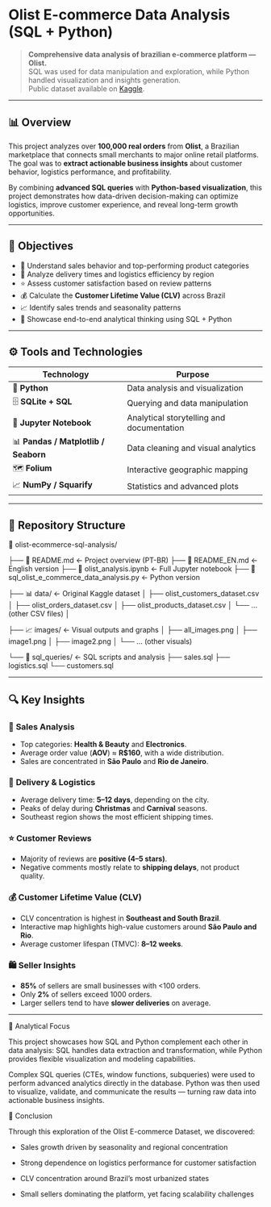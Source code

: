 # Olist E-commerce Data Analysis (SQL + Python)

> **Comprehensive data analysis of brazilian e-commerce platform — Olist.**  
> SQL was used for data manipulation and exploration, while Python handled visualization and insights generation.  
> Public dataset available on [Kaggle](https://www.kaggle.com/datasets/olistbr/brazilian-ecommerce/data).

---

## 📊 Overview

This project analyzes over **100,000 real orders** from **Olist**, a Brazilian marketplace that connects small merchants to major online retail platforms.  
The goal was to **extract actionable business insights** about customer behavior, logistics performance, and profitability.

By combining **advanced SQL queries** with **Python-based visualization**, this project demonstrates how data-driven decision-making can optimize logistics, improve customer experience, and reveal long-term growth opportunities.

---

## 🎯 Objectives

- 🧾 Understand sales behavior and top-performing product categories  
- 🚚 Analyze delivery times and logistics efficiency by region  
- ⭐ Assess customer satisfaction based on review patterns  
- 💰 Calculate the **Customer Lifetime Value (CLV)** across Brazil  
- 📈 Identify sales trends and seasonality patterns  
- 🧮 Showcase end-to-end analytical thinking using SQL + Python  

---

## ⚙️ Tools and Technologies

| Technology | Purpose |
|-------------|----------|
| 🐍 **Python** | Data analysis and visualization |
| 🗄️ **SQLite + SQL** | Querying and data manipulation |
| 📘 **Jupyter Notebook** | Analytical storytelling and documentation |
| 📊 **Pandas / Matplotlib / Seaborn** | Data cleaning and visual analytics |
| 🗺️ **Folium** | Interactive geographic mapping |
| 📈 **NumPy / Squarify** | Statistics and advanced plots |

---

## 📂 Repository Structure
📂 olist-ecommerce-sql-analysis/


├── 📜 README.md ← Project overview (PT-BR)
├── 📜 README_EN.md ← English version
├── 📔 olist_analysis.ipynb ← Full Jupyter notebook
├── 🐍 sql_olist_e_commerce_data_analysis.py ← Python version


├── 📊 data/ ← Original Kaggle dataset
│ ├── olist_customers_dataset.csv
│ ├── olist_orders_dataset.csv
│ ├── olist_products_dataset.csv
│ └── ... (other CSV files)
│

├── 📈 images/ ← Visual outputs and graphs
│ ├── all_images.png
│ ├── image1.png
│ ├── image2.png
│ └── ... (other visuals)


└── 📁 sql_queries/ ← SQL scripts and analysis
├── sales.sql
├── logistics.sql
└── customers.sql

---

## 🔍 Key Insights

### 💸 **Sales Analysis**
- Top categories: **Health & Beauty** and **Electronics**.  
- Average order value (**AOV**) ≈ **R$160**, with a wide distribution.  
- Sales are concentrated in **São Paulo** and **Rio de Janeiro**.  

### 🚚 **Delivery & Logistics**
- Average delivery time: **5–12 days**, depending on the city.  
- Peaks of delay during **Christmas** and **Carnival** seasons.  
- Southeast region shows the most efficient shipping times.  

### ⭐ **Customer Reviews**
- Majority of reviews are **positive (4–5 stars)**.  
- Negative comments mostly relate to **shipping delays**, not product quality.  

### 💰 **Customer Lifetime Value (CLV)**
- CLV concentration is highest in **Southeast and South Brazil**.  
- Interactive map highlights high-value customers around **São Paulo and Rio**.  
- Average customer lifespan (TMVC): **8–12 weeks**.  

### 🛍️ **Seller Insights**
- **85%** of sellers are small businesses with <100 orders.  
- Only **2%** of sellers exceed 1000 orders.  
- Larger sellers tend to have **slower deliveries** on average.  

---

🧩 Analytical Focus

This project showcases how SQL and Python complement each other in data analysis:
SQL handles data extraction and transformation, while Python provides flexible visualization and modeling capabilities.

Complex SQL queries (CTEs, window functions, subqueries) were used to perform advanced analytics directly in the database.
Python was then used to visualize, validate, and communicate the results — turning raw data into actionable business insights.

💼 Conclusion

Through this exploration of the Olist E-commerce Dataset, we discovered:

- Sales growth driven by seasonality and regional concentration

- Strong dependence on logistics performance for customer satisfaction

- CLV concentration around Brazil’s most urbanized states

- Small sellers dominating the platform, yet facing scalability challenges

